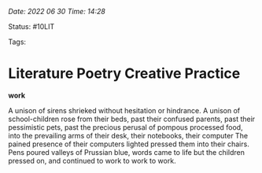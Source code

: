 *Date: 2022 06 30 Time: 14:28*

Status: #10LIT

Tags:

# Literature Poetry Creative Practice

**work**

A unison of sirens shrieked without hesitation
or hindrance. A unison of school-children
rose from their beds, past their confused parents,
past their pessimistic pets, past the precious perusal of pompous processed food,
into the prevailing arms of their desk, their notebooks, their computer
The pained presence of their computers lighted pressed them into their
chairs. 
Pens poured valleys of Prussian blue, words came to life
but the children pressed on, and continued to work
to work
to work.





